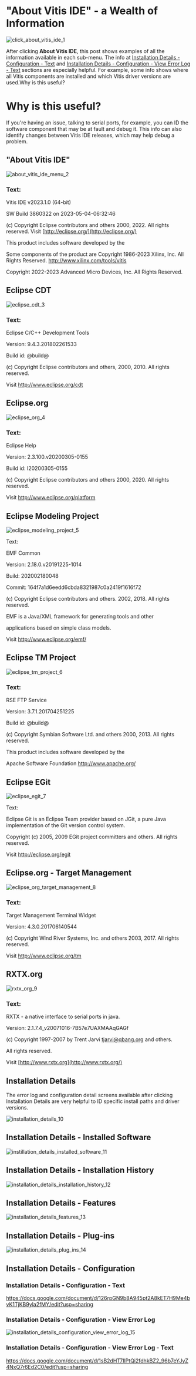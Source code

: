 # "About Vitis IDE" - a Wealth of Information

![click_about_vitis_ide_1](click_about_vitis_ide_1.jpg)

After clicking **About Vitis IDE**, this post shows examples of all the information available in each sub-menu. The info at [<u><span>Installation Details - Configuration - Text</span></u>](https://www.centennialsoftwaresolutions.com/post/about-vitis-ide-a-wealth-of-information#viewer-exc7926749) and [<u><span>Installation Details - Configuration - View Error Log - Text</span></u>](https://www.centennialsoftwaresolutions.com/post/about-vitis-ide-a-wealth-of-information#viewer-rgjue27512) sections are especially helpful. For example, some info shows where all Vitis components are installed and which Vitis driver versions are used.Why is this useful?

# Why is this useful?

If you're having an issue, talking to serial ports, for example, you can ID the software component that may be at fault and debug it. This info can also identify changes between Vitis IDE releases, which may help debug a problem.

## "About Vitis IDE"

![about_vitis_ide_menu_2](about_vitis_ide_menu_2.jpg)

### Text:

Vitis IDE v2023.1.0 (64-bit)

SW Build 3860322 on 2023-05-04-06:32:46

(c) Copyright Eclipse contributors and others 2000, 2022. All rights reserved. Visit [http://eclipse.org/](http://eclipse.org/)

This product includes software developed by the

Some components of the product are Copyright 1986-2023 Xilinx, Inc. All Rights Reserved. http://www.xilinx.com/tools/vitis

Copyright 2022-2023 Advanced Micro Devices, Inc. All Rights Reserved.

## Eclipse CDT

![eclipse_cdt_3](eclipse_cdt_3.jpg)

### Text:

Eclipse C/C++ Development Tools

Version: 9.4.3.201802261533

Build id: @build@

(c) Copyright Eclipse contributors and others, 2000, 2010. All rights reserved.

Visit http://www.eclipse.org/cdt

## Eclipse.org

![eclipse_org_4](eclipse_org_4.jpg)

### Text:

Eclipse Help

Version: 2.3.100.v20200305-0155

Build id: I20200305-0155

(c) Copyright Eclipse contributors and others 2000, 2020. All rights reserved.

Visit http://www.eclipse.org/platform

## Eclipse Modeling Project

![eclipse_modeling_project_5](eclipse_modeling_project_5.jpg)

Text:

EMF Common

Version: 2.18.0.v20191225-1014

Build: 202002180048

Commit: 164f7a1d6eedd6cbda8321987c0a2419f1616f72

(c) Copyright Eclipse contributors and others. 2002, 2018. All rights reserved.

EMF is a Java/XML framework for generating tools and other

applications based on simple class models.

Visit http://www.eclipse.org/emf/

## Eclipse TM Project

![eclipse_tm_project_6](eclipse_tm_project_6.jpg)

### Text:

RSE FTP Service

Version: 3.7.1.201704251225

Build id: @build@

(c) Copyright Symbian Software Ltd. and others 2000, 2013. All rights reserved.

This product includes software developed by the

Apache Software Foundation http://www.apache.org/

## Eclipse EGit

![eclipse_egit_7](eclipse_egit_7.jpg)

Text:

Eclipse Git is an Eclipse Team provider based on JGit, a pure Java implementation of the Git version control system.

Copyright (c) 2005, 2009 EGit project committers and others. All rights reserved.

Visit http://eclipse.org/egit

## Eclipse.org - Target Management

![eclipse_org_target_management_8](eclipse_org_target_management_8.jpg)

### Text:

Target Management Terminal Widget

Version: 4.3.0.201706140544

(c) Copyright Wind River Systems, Inc. and others 2003, 2017. All rights reserved.

Visit http://www.eclipse.org/tm

## RXTX.org

![rxtx_org_9](rxtx_org_9.jpg)

### Text:

RXTX - a native interface to serial ports in java.

Version: 2.1.7.4\_v20071016-7B57e7UAXMAAqGAGf

(c) Copyright 1997-2007 by Trent Jarvi tjarvi@qbang.org and others.

All rights reserved.

Visit [http://www.rxtx.org](http://www.rxtx.org/)

## Installation Details

The error log and configuration detail screens available after clicking Installation Details are very helpful to ID specific install paths and driver versions.

![installation_details_10](installation_details_10.jpg)

## Installation Details - Installed Software

![instillation_details_installed_software_11](instillation_details_installed_software_11.jpg)

## Installation Details - Installation History

![installation_details_installation_history_12](installation_details_installation_history_12.jpg)

## Installation Details - Features

![installation_details_features_13](installation_details_features_13.jpg)

## Installation Details - Plug-ins

![installation_details_plug_ins_14](installation_details_plug_ins_14.webp)

## Installation Details - Configuration

### Installation Details - Configuration - Text

https://docs.google.com/document/d/126rpGN9b8A945pt2A8kET7H9Me4bvK1TjKB9yla2fMY/edit?usp=sharing

### Installation Details - Configuration - View Error Log

![installation_details_configuration_view_error_log_15](installation_details_configuration_view_error_log_15.jpg)

### Installation Details - Configuration - View Error Log - Text

https://docs.google.com/document/d/1sB2dHT7IlPtQi2fdhkBZ2_96b7eYJyZ4NxQ7r6Ed2C0/edit?usp=sharing